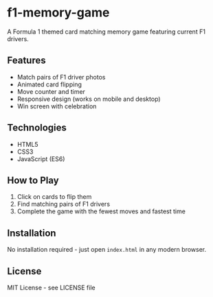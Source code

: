 # f1-memory-game

A Formula 1 themed card matching memory game featuring current F1 drivers.

## Features
- Match pairs of F1 driver photos
- Animated card flipping
- Move counter and timer
- Responsive design (works on mobile and desktop)
- Win screen with celebration

## Technologies
- HTML5
- CSS3
- JavaScript (ES6)

## How to Play
1. Click on cards to flip them 
2. Find matching pairs of F1 drivers
3. Complete the game with the fewest moves and fastest time

## Installation
No installation required - just open `index.html` in any modern browser.

## License
MIT License - see LICENSE file
